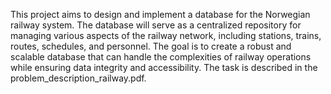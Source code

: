 This project aims to design and implement a database for the Norwegian railway system. The database will serve as a centralized repository for managing various aspects of the railway network, including stations, trains, routes, schedules, and personnel. The goal is to create a robust and scalable database that can handle the complexities of railway operations while ensuring data integrity and accessibility. The task is described in the problem_description_railway.pdf. 
